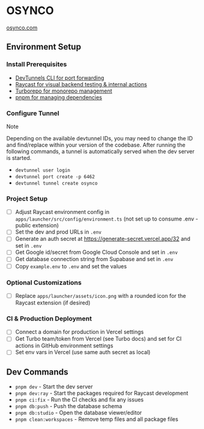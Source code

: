 # OSYNCO

[osynco.com](https://osynco.com)

## Environment Setup

### Install Prerequisites

- [DevTunnels CLI for port forwarding](https://learn.microsoft.com/en-us/azure/developer/dev-tunnels/get-started)
- [Raycast for visual backend testing & internal actions](https://www.raycast.com/download)
- [Turborepo for monorepo management](https://turbo.build/repo/docs/getting-started/installation)
- [pnpm for managing dependencies](https://pnpm.io/installation)

### Configure Tunnel

> [!NOTE]
> Depending on the available devtunnel IDs, you may need to change the ID and find/replace within your version of the codebase. After running the following commands, a tunnel is automatically served when the dev server is started.

- `devtunnel user login`
- `devtunnel port create -p 6462`
- `devtunnel tunnel create osynco`

### Project Setup

- [ ] Adjust Raycast environment config in `apps/launcher/src/config/environment.ts` (not set up to consume .env - public extension)
- [ ] Set the dev and prod URLs in `.env`
- [ ] Generate an auth secret at https://generate-secret.vercel.app/32 and set in `.env`
- [ ] Get Google id/secret from Google Cloud Console and set in `.env`
- [ ] Get database connection string from Supabase and set in `.env`
- [ ] Copy `example.env` to `.env` and set the values

### Optional Customizations

- [ ] Replace `apps/launcher/assets/icon.png` with a rounded icon for the Raycast extension (if desired)

### CI & Production Deployment

- [ ] Connect a domain for production in Vercel settings
- [ ] Get Turbo team/token from Vercel (see Turbo docs) and set for CI actions in GitHub environment settings
- [ ] Set env vars in Vercel (use same auth secret as local)

## Dev Commands

- `pnpm dev` - Start the dev server
- `pnpm dev:ray` - Start the packages required for Raycast development
- `pnpm ci:fix` - Run the CI checks and fix any issues
- `pnpm db:push` - Push the database schema
- `pnpm db:studio` - Open the database viewer/editor
- `pnpm clean:workspaces` - Remove temp files and all package files
